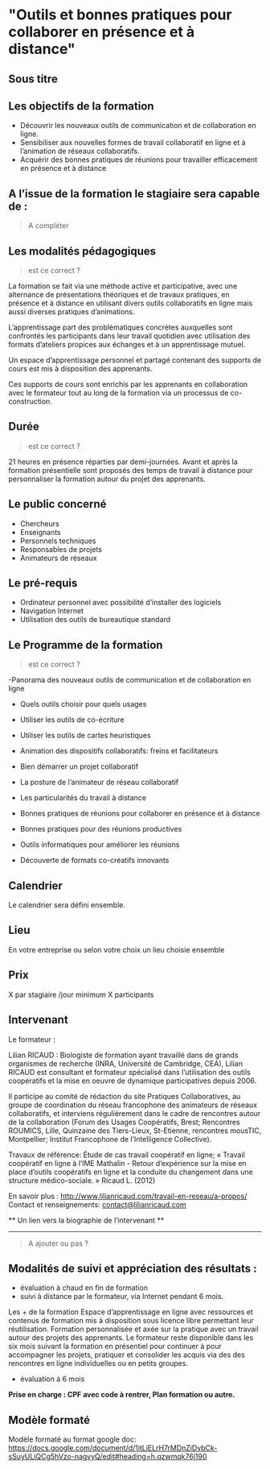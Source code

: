 <!--

---
title: Programme détaillé de formation - exemple de fiche lilian
description: Ce modèle présente un exemple de formation donnée par lilian.
image_url: 
licence: CC-BY-SA
---

-->


# "Outils et bonnes pratiques pour collaborer en présence et à distance"

## Sous titre

## Les  objectifs de la formation

- Découvrir les nouveaux outils de communication et de collaboration en ligne.
- Sensibiliser aux nouvelles formes de travail collaboratif en ligne et à l’animation de réseaux collaboratifs. 
- Acquérir des bonnes pratiques de réunions pour travailler efficacement en présence et à distance


## A l’issue de la formation le stagiaire sera capable de :

 > A compléter


## Les modalités pédagogiques

 > est ce correct ?

La formation se fait via une méthode active et participative, avec une alternance de présentations théoriques et de travaux pratiques, en présence et à distance en utilisant divers outils collaboratifs en ligne mais aussi diverses pratiques d’animations.

L’apprentissage part des problématiques concrètes auxquelles sont confrontés les participants dans leur travail quotidien avec utilisation des formats d’ateliers propices aux échanges et à un apprentissage mutuel.

Un espace d’apprentissage personnel et partagé contenant des supports de cours est mis à disposition des apprenants.

Ces supports de cours sont enrichis par les apprenants en collaboration avec le formateur tout au long de la formation via un processus de co-construction.


## Durée

 > est ce correct ?

21 heures en présence réparties par demi-journées. Avant et après la formation présentielle sont proposés des temps de travail à distance pour personnaliser la formation autour du projet des apprenants.

## Le public concerné

- Chercheurs
- Enseignants
- Personnels techniques
- Responsables de projets
- Animateurs de réseaux


## Le pré-requis

- Ordinateur personnel avec possibilité d’installer des logiciels
- Navigation Internet
- Utilisation des outils de bureautique standard

## Le Programme de la formation

 > est ce correct ?

-Panorama des nouveaux outils de communication et de collaboration en ligne
 - Quels outils choisir pour quels usages
 - Utiliser les outils de co-écriture
 - Utiliser les outils de cartes heuristiques

- Animation des dispositifs collaboratifs: freins et facilitateurs
 - Bien démarrer un projet collaboratif
 - La posture de l’animateur de réseau collaboratif
 - Les particularités du travail à distance

- Bonnes pratiques de réunions pour collaborer en présence et à distance
 - Bonnes pratiques pour des réunions productives
 - Outils informatiques pour améliorer les réunions
 - Découverte de formats co-créatifs innovants


## Calendrier 

Le calendrier sera défini ensemble.

## Lieu

En votre entreprise ou selon votre choix un lieu choisie ensemble

## Prix 

X par stagiaire /jour minimum X participants

## Intervenant

Le formateur :

Lilian RICAUD : Biologiste de formation ayant travaillé dans de grands organismes de recherche (INRA, Université de Cambridge, CEA), Lilian RICAUD est consultant et formateur spécialisé dans l’utilisation des outils coopératifs et la mise en oeuvre de dynamique participatives depuis 2006.  

Il participe au comité de rédaction du site Pratiques Collaboratives, au  groupe de coordination du réseau francophone des animateurs de réseaux collaboratifs, et interviens régulièrement dans le cadre de rencontres autour de la collaboration (Forum des Usages Coopératifs, Brest; Rencontres ROUMICS, Lille, Quinzaine des Tiers-Lieux, St-Etienne, rencontres mousTIC, Montpellier; Institut Francophone de l’Intelligence Collective).

Travaux de référence:  Étude de cas travail coopératif en ligne; « Travail coopératif en ligne à l’IME Mathalin - Retour d’expérience sur la mise en place d’outils coopératifs en ligne et la conduite du changement dans une structure médico-sociale. » Ricaud L. (2012)

En savoir plus : http://www.lilianricaud.com/travail-en-reseau/a-propos/
Contact et renseignements: contact@lilianricaud.com


** Un lien vers la biographie de l’intervenant **

-------

 > A ajouter ou pas ?

 ## Modalités de suivi et appréciation des résultats :
 - évaluation à chaud en fin de formation
 - suivi à distance par le formateur, via Internet pendant 6 mois.
 
 Les + de la formation
 Espace d’apprentissage en ligne avec ressources et contenus de formation mis à disposition sous licence libre permettant leur réutilisation.
 Formation personnalisée et axée sur la pratique avec un travail autour des projets des apprenants.
 Le formateur reste disponible dans les six mois suivant la formation en présentiel pour continuer à pour accompagner les  projets, pratiquer et consolider les acquis via des des rencontres en ligne individuelles ou en petits groupes.

 - évaluation à 6 mois



**Prise en charge : CPF avec code à rentrer, Plan formation ou autre.**


## Modèle formaté

Modèle formaté au format google doc: https://docs.google.com/document/d/1itLiELrH7rMDnZiDvbCk-sSuyULiQCg5hVzo-nagvyQ/edit#heading=h.qzwmqk76j190
